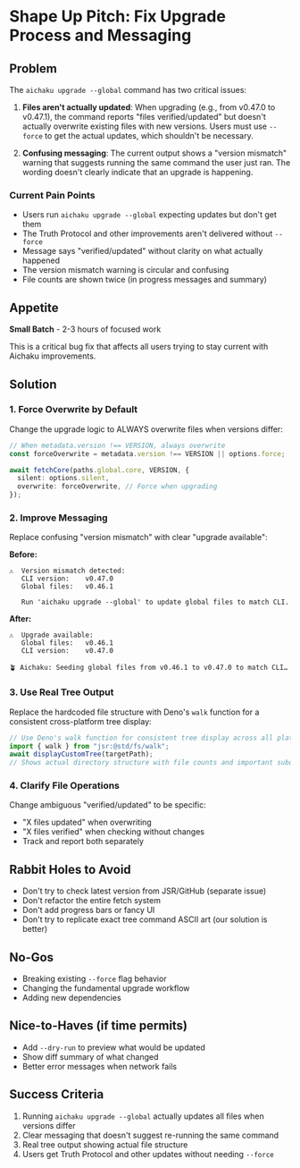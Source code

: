 # Shape Up Pitch: Fix Upgrade Process and Messaging

## Problem

The `aichaku upgrade --global` command has two critical issues:

1. **Files aren't actually updated**: When upgrading (e.g., from v0.47.0 to v0.47.1), the command reports "files
   verified/updated" but doesn't actually overwrite existing files with new versions. Users must use `--force` to get
   the actual updates, which shouldn't be necessary.

2. **Confusing messaging**: The current output shows a "version mismatch" warning that suggests running the same command
   the user just ran. The wording doesn't clearly indicate that an upgrade is happening.

### Current Pain Points

- Users run `aichaku upgrade --global` expecting updates but don't get them
- The Truth Protocol and other improvements aren't delivered without `--force`
- Message says "verified/updated" without clarity on what actually happened
- The version mismatch warning is circular and confusing
- File counts are shown twice (in progress messages and summary)

## Appetite

**Small Batch** - 2-3 hours of focused work

This is a critical bug fix that affects all users trying to stay current with Aichaku improvements.

## Solution

### 1. Force Overwrite by Default

Change the upgrade logic to ALWAYS overwrite files when versions differ:

```typescript
// When metadata.version !== VERSION, always overwrite
const forceOverwrite = metadata.version !== VERSION || options.force;

await fetchCore(paths.global.core, VERSION, {
  silent: options.silent,
  overwrite: forceOverwrite, // Force when upgrading
});
```

### 2. Improve Messaging

Replace confusing "version mismatch" with clear "upgrade available":

**Before:**

```
⚠️  Version mismatch detected:
   CLI version:    v0.47.0
   Global files:   v0.46.1
   
   Run 'aichaku upgrade --global' to update global files to match CLI.
```

**After:**

```
⚠️  Upgrade available:
   Global files:   v0.46.1
   CLI version:    v0.47.0

🪴 Aichaku: Seeding global files from v0.46.1 to v0.47.0 to match CLI…
```

### 3. Use Real Tree Output

Replace the hardcoded file structure with Deno's `walk` function for a consistent cross-platform tree display:

```typescript
// Use Deno's walk function for consistent tree display across all platforms
import { walk } from "jsr:@std/fs/walk";
await displayCustomTree(targetPath);
// Shows actual directory structure with file counts and important subdirectories
```

### 4. Clarify File Operations

Change ambiguous "verified/updated" to be specific:

- "X files updated" when overwriting
- "X files verified" when checking without changes
- Track and report both separately

## Rabbit Holes to Avoid

- Don't try to check latest version from JSR/GitHub (separate issue)
- Don't refactor the entire fetch system
- Don't add progress bars or fancy UI
- Don't try to replicate exact tree command ASCII art (our solution is better)

## No-Gos

- Breaking existing `--force` flag behavior
- Changing the fundamental upgrade workflow
- Adding new dependencies

## Nice-to-Haves (if time permits)

- Add `--dry-run` to preview what would be updated
- Show diff summary of what changed
- Better error messages when network fails

## Success Criteria

1. Running `aichaku upgrade --global` actually updates all files when versions differ
2. Clear messaging that doesn't suggest re-running the same command
3. Real tree output showing actual file structure
4. Users get Truth Protocol and other updates without needing `--force`
